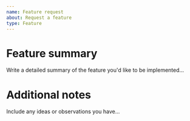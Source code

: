 ```yaml
---
name: Feature request
about: Request a feature
type: Feature
---
```


# Feature summary

Write a detailed summary of the feature you'd like to be implemented...

# Additional notes

Include any ideas or observations you have...
